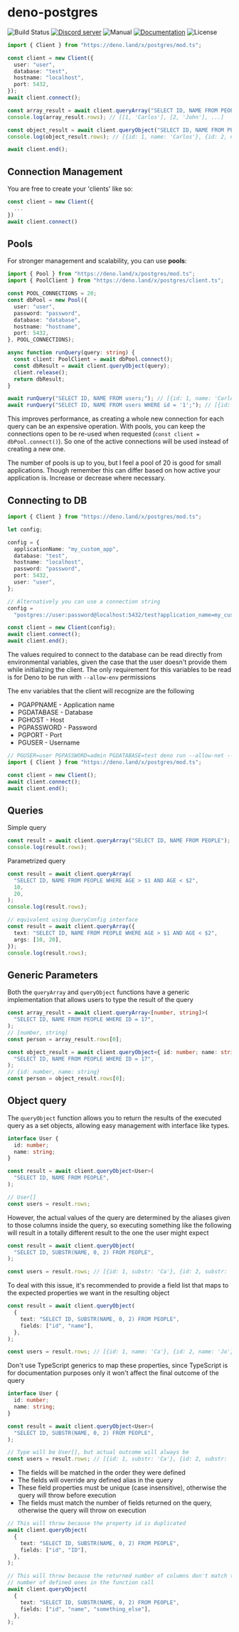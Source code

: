 # deno-postgres

![Build Status](https://img.shields.io/github/workflow/status/denodrivers/postgres/ci?label=Build&logo=github&style=flat-square)
[![Discord server](https://img.shields.io/discord/768918486575480863?color=blue&label=Ask%20for%20help%20here&logo=discord&style=flat-square)](https://discord.gg/7WzcWABK)
![Manual](https://img.shields.io/github/v/release/denodrivers/postgres?color=orange&label=Manual&logo=deno&style=flat-square)
[![Documentation](https://img.shields.io/github/v/release/denodrivers/postgres?color=yellow&label=Documentation&logo=deno&style=flat-square)](https://doc.deno.land/https/deno.land/x/postgres@v0.6.0/mod.ts)
![License](https://img.shields.io/github/license/denodrivers/postgres?color=yellowgreen&label=License&style=flat-square)

```ts
import { Client } from "https://deno.land/x/postgres/mod.ts";

const client = new Client({
  user: "user",
  database: "test",
  hostname: "localhost",
  port: 5432,
});
await client.connect();

const array_result = await client.queryArray("SELECT ID, NAME FROM PEOPLE");
console.log(array_result.rows); // [[1, 'Carlos'], [2, 'John'], ...]

const object_result = await client.queryObject("SELECT ID, NAME FROM PEOPLE");
console.log(object_result.rows); // [{id: 1, name: 'Carlos'}, {id: 2, name: 'John'}, ...]

await client.end();
```

## Connection Management

You are free to create your 'clients' like so:

```typescript
const client = new Client({
  ...
})
await client.connect()
```

## Pools

For stronger management and scalability, you can use **pools**:

```typescript
import { Pool } from "https://deno.land/x/postgres/mod.ts";
import { PoolClient } from "https://deno.land/x/postgres/client.ts";

const POOL_CONNECTIONS = 20;
const dbPool = new Pool({
  user: "user",
  password: "password",
  database: "database",
  hostname: "hostname",
  port: 5432,
}, POOL_CONNECTIONS);

async function runQuery(query: string) {
  const client: PoolClient = await dbPool.connect();
  const dbResult = await client.queryObject(query);
  client.release();
  return dbResult;
}

await runQuery("SELECT ID, NAME FROM users;"); // [{id: 1, name: 'Carlos'}, {id: 2, name: 'John'}, ...]
await runQuery("SELECT ID, NAME FROM users WHERE id = '1';"); // [{id: 1, name: 'Carlos'}, {id: 2, name: 'John'}, ...]
```

This improves performance, as creating a whole new connection for each query can
be an expensive operation. With pools, you can keep the connections open to be
re-used when requested (`const client = dbPool.connect()`). So one of the active
connections will be used instead of creating a new one.

The number of pools is up to you, but I feel a pool of 20 is good for small
applications. Though remember this can differ based on how active your
application is. Increase or decrease where necessary.

## Connecting to DB

```ts
import { Client } from "https://deno.land/x/postgres/mod.ts";

let config;

config = {
  applicationName: "my_custom_app",
  database: "test",
  hostname: "localhost",
  password: "password",
  port: 5432,
  user: "user",
};

// Alternatively you can use a connection string
config =
  "postgres://user:password@localhost:5432/test?application_name=my_custom_app";

const client = new Client(config);
await client.connect();
await client.end();
```

The values required to connect to the database can be read directly from
environmental variables, given the case that the user doesn't provide them while
initializing the client. The only requirement for this variables to be read is
for Deno to be run with `--allow-env` permissions

The env variables that the client will recognize are the following

- PGAPPNAME - Application name
- PGDATABASE - Database
- PGHOST - Host
- PGPASSWORD - Password
- PGPORT - Port
- PGUSER - Username

```ts
// PGUSER=user PGPASSWORD=admin PGDATABASE=test deno run --allow-net --allow-env database.js
import { Client } from "https://deno.land/x/postgres/mod.ts";

const client = new Client();
await client.connect();
await client.end();
```

## Queries

Simple query

```ts
const result = await client.queryArray("SELECT ID, NAME FROM PEOPLE");
console.log(result.rows);
```

Parametrized query

```ts
const result = await client.queryArray(
  "SELECT ID, NAME FROM PEOPLE WHERE AGE > $1 AND AGE < $2",
  10,
  20,
);
console.log(result.rows);

// equivalent using QueryConfig interface
const result = await client.queryArray({
  text: "SELECT ID, NAME FROM PEOPLE WHERE AGE > $1 AND AGE < $2",
  args: [10, 20],
});
console.log(result.rows);
```

## Generic Parameters

Both the `queryArray` and `queryObject` functions have a generic implementation
that allows users to type the result of the query

```typescript
const array_result = await client.queryArray<[number, string]>(
  "SELECT ID, NAME FROM PEOPLE WHERE ID = 17",
);
// [number, string]
const person = array_result.rows[0];

const object_result = await client.queryObject<{ id: number; name: string }>(
  "SELECT ID, NAME FROM PEOPLE WHERE ID = 17",
);
// {id: number, name: string}
const person = object_result.rows[0];
```

## Object query

The `queryObject` function allows you to return the results of the executed
query as a set objects, allowing easy management with interface like types.

```ts
interface User {
  id: number;
  name: string;
}

const result = await client.queryObject<User>(
  "SELECT ID, NAME FROM PEOPLE",
);

// User[]
const users = result.rows;
```

However, the actual values of the query are determined by the aliases given to
those columns inside the query, so executing something like the following will
result in a totally different result to the one the user might expect

```ts
const result = await client.queryObject(
  "SELECT ID, SUBSTR(NAME, 0, 2) FROM PEOPLE",
);

const users = result.rows; // [{id: 1, substr: 'Ca'}, {id: 2, substr: 'Jo'}, ...]
```

To deal with this issue, it's recommended to provide a field list that maps to
the expected properties we want in the resulting object

```ts
const result = await client.queryObject(
  {
    text: "SELECT ID, SUBSTR(NAME, 0, 2) FROM PEOPLE",
    fields: ["id", "name"],
  },
);

const users = result.rows; // [{id: 1, name: 'Ca'}, {id: 2, name: 'Jo'}, ...]
```

Don't use TypeScript generics to map these properties, since TypeScript is for
documentation purposes only it won't affect the final outcome of the query

```ts
interface User {
  id: number;
  name: string;
}

const result = await client.queryObject<User>(
  "SELECT ID, SUBSTR(NAME, 0, 2) FROM PEOPLE",
);

// Type will be User[], but actual outcome will always be
const users = result.rows; // [{id: 1, substr: 'Ca'}, {id: 2, substr: 'Jo'}, ...]
```

- The fields will be matched in the order they were defined
- The fields will override any defined alias in the query
- These field properties must be unique (case insensitive), otherwise the query
  will throw before execution
- The fields must match the number of fields returned on the query, otherwise
  the query will throw on execution

```ts
// This will throw because the property id is duplicated
await client.queryObject(
  {
    text: "SELECT ID, SUBSTR(NAME, 0, 2) FROM PEOPLE",
    fields: ["id", "ID"],
  },
);

// This will throw because the returned number of columns don't match the
// number of defined ones in the function call
await client.queryObject(
  {
    text: "SELECT ID, SUBSTR(NAME, 0, 2) FROM PEOPLE",
    fields: ["id", "name", "something_else"],
  },
);
```
